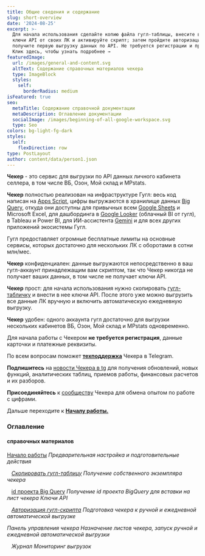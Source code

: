 ```yaml
---
title: Общие сведения и содержание
slug: short-overview
date: '2024-08-25'
excerpt: >-
  Для начала использования сделайте копию файла гугл-таблицы, внесите в нее
  ключи API от своих ЛК и активируйте скрипт; затем пройдите авторизацию и
  получите первую выгрузку данных по API. Не требуется регистрации и предоплаты.
  Клик здесь, чтобы узнать подробнее → 
featuredImage:
  url: /images/general-and-content.svg
  altText: Содержание справочных материалов чекера
  type: ImageBlock
  styles:
    self:
      borderRadius: medium
isFeatured: true
seo:
  metaTitle: Содержание справочной документации
  metaDescription: Оглавление документации
  socialImage: /images/beginning-of-all-google-workspace.svg
  type: Seo
colors: bg-light-fg-dark
styles:
  self:
    flexDirection: row
type: PostLayout
author: content/data/person1.json
---
```

**Чекер** - это сервис для выгрузки по API данных личного кабинета селлера, в том числе ВБ, Озон, Мой склад и MPstats.

**Чекер** полностью реализован на инфраструктуре Гугл: весь код написан на [Apps Script](https://developers.google.com/apps-script), цифры выгружаются в хранилище данных [Big Query](https://cloud.google.com/bigquery), откуда они доступны для привычных всем [Google Sheets](https://support.google.com/docs/answer/6000292?hl=en-gh\&co=GENIE.Platform%3DDesktop) и Microsoft Excel, для дашбординга в [Google Looker](https://lookerstudio.google.com/gallery) (облачный BI от гугл), в Tableau и Power BI, для ИИ-ассистента [Gemini](https://workspace.google.com/solutions/ai/?utm_source=geminiforbusiness\&utm_medium=et\&utm_campaign=Gemini-page-crosslink\&utm_content=forbusiness) и для всех других приложений экосистемы Гугл.

Гугл предоставляет огромные бесплатные лимиты на основные сервисы, которых достаточно для нескольких ЛК с оборотами в сотни млн/мес.

**Чекер** конфиденциален: данные выгружаются непосредственно в ваш гугл-аккаунт принадлежащим вам скриптом, так что Чекер никогда не получает ваших данных, в том числе не получает ключи API.

**Чекер** прост: для начала использования нужно скопировать [гугл-табличку](https://www.rbc.ru/) и внести в нее ключи API. После этого уже можно выгрузить все данные ЛК вручную и включить автоматическую ежедневную выгрузку.

**Чекер** удобен: одного аккаунта гугл достаточно для выгрузки нескольких кабинетов ВБ, Озон, Мой склад и MPstats одновременно.

Для начала работы с Чекером **не требуется регистрация**, данные карточки и платежные реквизиты.

По всем вопросам поможет [**техподдержка**](https://t.me/techsupport_4eker) Чекера в Telegram.

**Подпишитесь** на [новости Чекера в tg](https://t.me/official_4eker) для получения обновлений, новых функций, аналитических таблиц, приемов работы, финансовых расчетов и их разборов.

**Присоединяйтесь** к [сообществу](https://t.me/community_4eker) Чекера для обмена опытом по работе с цифрами.

Дальше переходите к [**Началу работы.**](/blog/beginning-of-use/)

### Оглавление

#### справочных материалов

[Начало работы](/blog/beginning-of-use/) *Предварительная настройка и подготовительные действия*

   [*Скопировать гугл-таблицу*](/blog/copying-spreadsheet-file/) *Получение собственного экземпляра чекера*

   [id проекта Big Query](/blog/bigquery-initialization/) *Получение id проекта BigQuery для вставки на лист чекера Ключи API*

   [*Авторизация гугл-скрипта*](/blog/google-script-authorization/) *Подготовка чекера к ручной и ежедневной автоматической выгрузке*

*Панель управления чекера Назначение листов чекера, запуск ручной и ежедневной автоматической выгрузки*

   *Журнал Мониторинг выгрузок*
